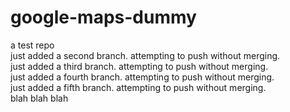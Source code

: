 # google-maps-dummy
a test repo  
just added a second branch. attempting to push without merging.  
just added a third branch. attempting to push without merging.  
just added a fourth branch. attempting to push without merging.  
just added a fifth branch. attempting to push without merging.  
blah blah blah
